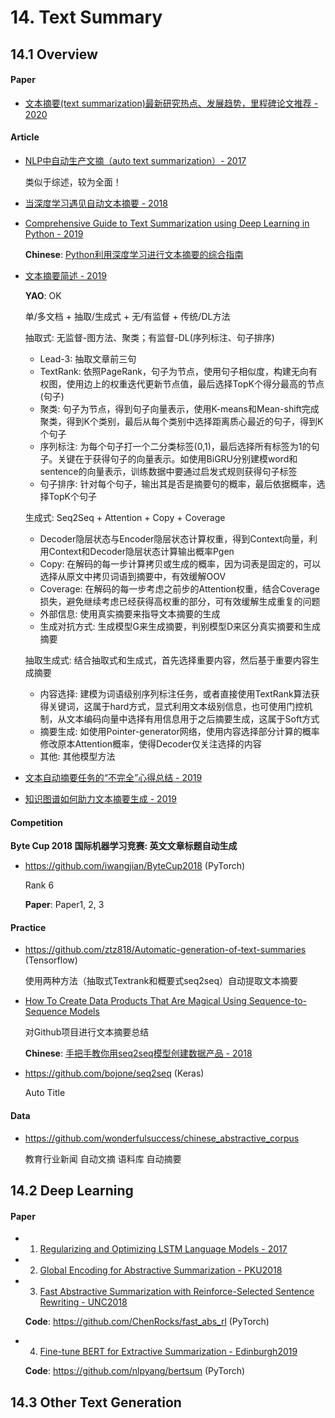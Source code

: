 
# 14. Text Summary

## 14.1 Overview

#### Paper

- [文本摘要(text summarization)最新研究热点、发展趋势，里程碑论文推荐 - 2020](https://zhuanlan.zhihu.com/p/111266615)

#### Article

- [NLP中自动生产文摘（auto text summarization）- 2017](https://www.sohu.com/a/197255751_609569)

    类似于综述，较为全面！

- [当深度学习遇见自动文本摘要 - 2018](hts://cloud.tencent.com/developer/article/1029101)

- [Comprehensive Guide to Text Summarization using Deep Learning in Python - 2019](https://www.analyticsvidhya.com/blog/2019/06/comprehensive-guide-text-summarization-using-deep-learning-python/)

    **Chinese**: [Python利用深度学习进行文本摘要的综合指南](https://mp.weixin.qq.com/s/gDZyTbM1nw3fbEnU--y3nQ)

- [文本摘要简述 - 2019](https://www.jiqizhixin.com/articles/2019-03-25-7)

    **YAO**: OK

    单/多文档 + 抽取/生成式 + 无/有监督 + 传统/DL方法

    抽取式: 无监督-图方法、聚类；有监督-DL(序列标注、句子排序)

    - Lead-3: 抽取文章前三句
    - TextRank: 依照PageRank，句子为节点，使用句子相似度，构建无向有权图，使用边上的权重迭代更新节点值，最后选择TopK个得分最高的节点(句子)
    - 聚类: 句子为节点，得到句子向量表示，使用K-means和Mean-shift完成聚类，得到K个类别，最后从每个类别中选择距离质心最近的句子，得到K个句子
    - 序列标注: 为每个句子打一个二分类标签(0,1)，最后选择所有标签为1的句子。关键在于获得句子的向量表示。如使用BiGRU分别建模word和sentence的向量表示，训练数据中要通过启发式规则获得句子标签
    - 句子排序: 针对每个句子，输出其是否是摘要句的概率，最后依据概率，选择TopK个句子

    生成式: Seq2Seq + Attention + Copy + Coverage

    - Decoder隐层状态与Encoder隐层状态计算权重，得到Context向量，利用Context和Decoder隐层状态计算输出概率Pgen
    - Copy: 在解码的每一步计算拷贝或生成的概率，因为词表是固定的，可以选择从原文中拷贝词语到摘要中，有效缓解OOV
    - Coverage: 在解码的每一步考虑之前步的Attention权重，结合Coverage损失，避免继续考虑已经获得高权重的部分，可有效缓解生成重复的问题
    - 外部信息: 使用真实摘要来指导文本摘要的生成
    - 生成对抗方式: 生成模型G来生成摘要，判别模型D来区分真实摘要和生成摘要

    抽取生成式: 结合抽取式和生成式，首先选择重要内容，然后基于重要内容生成摘要

    - 内容选择: 建模为词语级别序列标注任务，或者直接使用TextRank算法获得关键词，这属于hard方式，显式利用文本级别信息，也可使用门控机制，从文本编码向量中选择有用信息用于之后摘要生成，这属于Soft方式
    - 摘要生成: 如使用Pointer-generator网络，使用内容选择部分计算的概率修改原本Attention概率，使得Decoder仅关注选择的内容
    - 其他: 其他模型方法

- [文本自动摘要任务的“不完全”心得总结 - 2019](https://zhuanlan.zhihu.com/p/83596443)

- [知识图谱如何助力文本摘要生成 - 2019](https://mp.weixin.qq.com/s?__biz=MzUyMDY0OTg3Nw==&mid=2247483982&idx=1&sn=8740d862216be0d4cbe81f650aedf8d0)


#### Competition

**Byte Cup 2018 国际机器学习竞赛: 英文文章标题自动生成**

- <https://github.com/iwangjian/ByteCup2018> (PyTorch)

    Rank 6

    **Paper**: Paper1, 2, 3


#### Practice

- <https://github.com/ztz818/Automatic-generation-of-text-summaries> (Tensorflow)

    使用两种方法（抽取式Textrank和概要式seq2seq）自动提取文本摘要

- [How To Create Data Products That Are Magical Using Sequence-to-Sequence Models](https://towardsdatascience.com/how-to-create-data-products-that-are-magical-using-sequence-to-sequence-models-703f86a231f8)

    对Github项目进行文本摘要总结

    **Chinese**: [手把手教你用seq2seq模型创建数据产品 - 2018](https://yq.aliyun.com/articles/560596)

- <https://github.com/bojone/seq2seq> (Keras)

    Auto Title


#### Data

- <https://github.com/wonderfulsuccess/chinese_abstractive_corpus>

    教育行业新闻 自动文摘 语料库 自动摘要


## 14.2 Deep Learning

#### Paper

- 1. [Regularizing and Optimizing LSTM Language Models - 2017](https://arxiv.org/abs/1708.02182)

- 2. [Global Encoding for Abstractive Summarization - PKU2018](https://arxiv.org/abs/1805.03989)

- 3. [Fast Abstractive Summarization with Reinforce-Selected Sentence Rewriting - UNC2018](https://arxiv.org/abs/1805.11080)

    **Code**: <https://github.com/ChenRocks/fast_abs_rl> (PyTorch)

- 4. [Fine-tune BERT for Extractive Summarization - Edinburgh2019](https://arxiv.org/abs/1903.10318)

    **Code**: <https://github.com/nlpyang/bertsum> (PyTorch)


## 14.3 Other Text Generation


